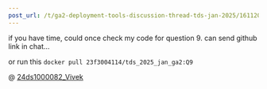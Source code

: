 ```yaml
---
post_url: /t/ga2-deployment-tools-discussion-thread-tds-jan-2025/161120/135
---
```

if you have time, could once check my code for question 9. can send github link in chat…

or run this `docker pull 23f3004114/tds_2025_jan_ga2:Q9`

@ [24ds1000082\_Vivek](https://discourse.onlinedegree.iitm.ac.in/u/24ds1000082_Vivek)